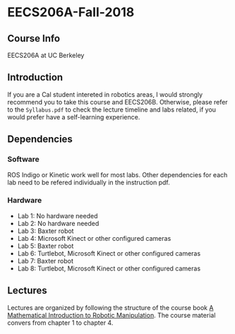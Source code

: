 # EECS206A-Fall-2018
## Course Info
EECS206A at UC Berkeley
## Introduction
If you are a Cal student intereted in robotics areas, I would strongly recommend you to take this course and EECS206B. Otherwise, please refer to the `Syllabus.pdf` to check the lecture timeline and labs related, if you would prefer have a self-learning experience.
## Dependencies
### Software
ROS Indigo or Kinetic work well for most labs. Other dependencies for each lab need to be refered individually in the instruction pdf.
### Hardware
- Lab 1: No hardware needed
- Lab 2: No hardware needed
- Lab 3: Baxter robot
- Lab 4: Microsoft Kinect or other configured cameras
- Lab 5: Baxter robot
- Lab 6: Turtlebot, Microsoft Kinect or other configured cameras
- Lab 7: Baxter robot
- Lab 8: Turtlebot, Microsoft Kinect or other configured cameras
## Lectures
Lectures are organized by following the structure of the course book [A Mathematical Introduction to Robotic Manipulation](./AMathematicalIntroductiontoRoboticManipulation.pdf). The course material convers from chapter 1 to chapter 4.

